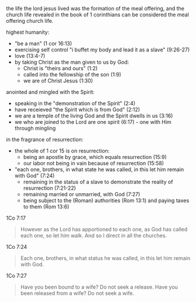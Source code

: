 the life the lord jesus lived was the formation of the meal offering, and the church
life revealed in the book of 1 corinthians can be considered the meal offering church
life.

highest humanity:
- "be a man" (1 cor 16:13)
- exercising self control "i buffet my body and lead it as a slave" (9:26-27)
- love (13:4-7)
- by taking Christ as the man given to us by God:
  - Christ is "theirs and ours" (1:2)
  - called into the fellowship of the son (1:9)
  - we are of Christ Jesus (1:30)

anointed and mingled with the Spirit:
- speaking in the "demonstration of the Spirit" (2:4)
- have receieved "the Spirit which is from God" (2:12)
- we are a temple of the living God and the Spirit dwells in us (3:16)
- we who are joined to the Lord are one spirit (6:17) - one with Him through mingling

in the fragrance of resurrection:
- the whole of 1 cor 15 is on resurrection:
  - being an apostle by grace, which equals resurrection (15:9)
  - our labor not being in vain because of resurrection (15:58)
- "each one, brothers, in what state he was called, in this let him remain with God" (7:24)
  - remaining in the status of a slave to demonstrate the reality of resurrection (7:21-22)
  - remaining married or unmarried, with God (7:27)
  - being subject to the (Roman) authorities (Rom 13:1) and paying taxes to them (Rom 13:6)




1Co 7:17
> However as the Lord has apportioned to each one, as God has called each one, so let him walk. And so I direct in all the churches.

1Co 7:24
> Each one, brothers, in what status he was called, in this let him remain with God.

1Co 7:27
> Have you been bound to a wife? Do not seek a release. Have you been released from a wife? Do not seek a wife.
